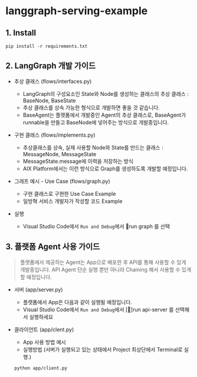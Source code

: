 # langgraph-serving-example

## 1. Install
```
pip install -r requirements.txt
```

## 2. LangGraph 개발 가이드
- 추상 클래스 (flows/interfaces.py)
    - LangGraph의 구성요소인 State와 Node를 생성하는 클래스의 추상 클래스 : BaseNode, BaseState
    - 추상 클래스를 상속 가능한 형식으로 개발하면 좋을 것 같습니다.
    - BaseAgent는 플랫폼에서 개발중인 Agent의 추상 클래스로, BaseAgent가 runnable을 만들고 BaseNode에 넣어주는 방식으로 개발중입니다.

- 구현 클래스 (flows/implements.py)
    - 추상클래스를 상속, 실제 사용할 Node와 State를 만드는 클래스 : MessageNode, MessageState
    - MessageState.message에 이력을 저장하는 방식
    - AIX Platform에서는 이런 방식으로 Graph를 생성하도록 개발할 예정입니다.

- 그래프 예시 - Use Case (flows/graph.py)
    - 구현 클래스로 구현한 Use Case Example
    - 일방혁 서비스 개발자가 작성할 코드 Example

- 실행
    - Visual Studio Code에서 `Run and Debug`에서 🔗run graph 를 선택

## 3. 플랫폼 Agent 사용 가이드
> 플랫폼에서 제공하는 Agent는 App으로 배포한 후 API를 통해 사용할 수 있게 개발중입니다. API Agent 단순 실행 뿐만 아니라 Chaining 해서 사용할 수 있게 할 예정입니다.

- 서버 (app/server.py)  
    - 플랫폼에서 App은 다음과 같이 실행될 예정입니다.
    - Visual Studio Code에서 `Run and Debug`에서 [🍃]run api-server 를 선택해서 실행하세요

- 클라이언트 (app/clent.py)
    - App 사용 방법 예시
    - 실행방법 (서버가 실행되고 있는 상태에서 Project 최상단에서 Terminal로 실행.)
    ```
    python app/client.py
    ```